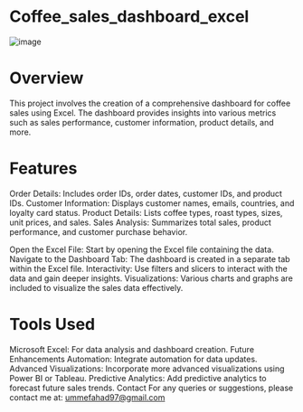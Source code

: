# Coffee_sales_dashboard_excel
![image](https://github.com/ummefahad/Coffee_sales_dashboard_excel/assets/110823502/46805a98-d657-4fac-907d-9a49b615c377)

# Overview
This project involves the creation of a comprehensive dashboard for coffee sales using Excel. The dashboard provides insights into various metrics such as sales performance, customer information, product details, and more.

# Features
Order Details: Includes order IDs, order dates, customer IDs, and product IDs.
Customer Information: Displays customer names, emails, countries, and loyalty card status.
Product Details: Lists coffee types, roast types, sizes, unit prices, and sales.
Sales Analysis: Summarizes total sales, product performance, and customer purchase behavior.

Open the Excel File: Start by opening the Excel file containing the data.
Navigate to the Dashboard Tab: The dashboard is created in a separate tab within the Excel file.
Interactivity: Use filters and slicers to interact with the data and gain deeper insights.
Visualizations: Various charts and graphs are included to visualize the sales data effectively.
# Tools Used
Microsoft Excel: For data analysis and dashboard creation.
Future Enhancements
Automation: Integrate automation for data updates.
Advanced Visualizations: Incorporate more advanced visualizations using Power BI or Tableau.
Predictive Analytics: Add predictive analytics to forecast future sales trends.
Contact
For any queries or suggestions, please contact me at: ummefahad97@gmail.com
